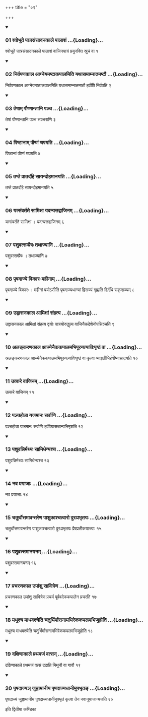 +++
title = "०२"

+++

<div class="js_include" includetitle="true" newlevelforh1="3" unfilled="" url="/vedAH_yajuH/taittirIyam/sUtram/ApastambaH/shrautam/vishvAsa-prastutiH/08/02/01_shvobhUte_pAtrasaMsAdanakAle_pAlAshaM.md">
<details open><summary><h3>01 श्वोभूते पात्रसंसादनकाले पालाशं ...{Loading}...</h3></summary>

श्वोभूते पात्रसंसादनकाले पालाशं वाजिनपात्रं प्रयुनक्ति स्रुचं वा १
</details>
</div>


<div class="js_include" includetitle="true" newlevelforh1="3" unfilled="" url="/vedAH_yajuH/taittirIyam/sUtram/ApastambaH/shrautam/vishvAsa-prastutiH/08/02/02_nirvapaNakAla_AgneyamaShTAkapAlamiti_yathAsamAmnAtamaShTau.md">
<details open><summary><h3>02 निर्वपणकाल आग्नेयमष्टाकपालमिति यथासमाम्नातमष्टौ ...{Loading}...</h3></summary>

निर्वपणकाल आग्नेयमष्टाकपालमिति यथासमाम्नातमष्टौ हवींषि निर्वपति २
</details>
</div>


<div class="js_include" includetitle="true" newlevelforh1="3" unfilled="" url="/vedAH_yajuH/taittirIyam/sUtram/ApastambaH/shrautam/vishvAsa-prastutiH/08/02/03_teShAm_pauShNAntAni_pancha.md">
<details open><summary><h3>03 तेषाम् पौष्णान्तानि पञ्च ...{Loading}...</h3></summary>

तेषां पौष्णान्तानि पञ्च सञ्चराणि ३
</details>
</div>


<div class="js_include" includetitle="true" newlevelforh1="3" unfilled="" url="/vedAH_yajuH/taittirIyam/sUtram/ApastambaH/shrautam/vishvAsa-prastutiH/08/02/04_piShTAnAm_pauShNaM_shrapayati.md">
<details open><summary><h3>04 पिष्टानाम् पौष्णं श्रपयति ...{Loading}...</h3></summary>

पिष्टानां पौष्णं श्रपयति ४
</details>
</div>


<div class="js_include" includetitle="true" newlevelforh1="3" unfilled="" url="/vedAH_yajuH/taittirIyam/sUtram/ApastambaH/shrautam/vishvAsa-prastutiH/08/02/05_tapte_prAtardohe_sAyandohamAnayati.md">
<details open><summary><h3>05 तप्ते प्रातर्दोहे सायन्दोहमानयति ...{Loading}...</h3></summary>

तप्ते प्रातर्दोहे सायन्दोहमानयति ५
</details>
</div>


<div class="js_include" includetitle="true" newlevelforh1="3" unfilled="" url="/vedAH_yajuH/taittirIyam/sUtram/ApastambaH/shrautam/vishvAsa-prastutiH/08/02/06_yatsaMvartate_sAmixA_yadanyattadvAjinam.md">
<details open><summary><h3>06 यत्संवर्तते सामिक्षा यदन्यत्तद्वाजिनम् ...{Loading}...</h3></summary>

यत्संवर्तते सामिक्षा । यदन्यत्तद्वाजिनम् ६
</details>
</div>


<div class="js_include" includetitle="true" newlevelforh1="3" unfilled="" url="/vedAH_yajuH/taittirIyam/sUtram/ApastambaH/shrautam/vishvAsa-prastutiH/08/02/07_pashuvatsampraiShaH_tathAjyAni.md">
<details open><summary><h3>07 पशुवत्सम्प्रैषः तथाज्यानि ...{Loading}...</h3></summary>

पशुवत्सम्प्रैषः । तथाज्यानि ७
</details>
</div>


<div class="js_include" includetitle="true" newlevelforh1="3" unfilled="" url="/vedAH_yajuH/taittirIyam/sUtram/ApastambaH/shrautam/vishvAsa-prastutiH/08/02/08_pRShadAjye_vikAraH_mahInAm.md">
<details open><summary><h3>08 पृषदाज्ये विकारः महीनाम् ...{Loading}...</h3></summary>

पृषदाज्ये विकारः । महीनां पयोऽसीति पृषदाज्यधान्यां द्विराज्यं गृह्णाति द्विर्दधि सकृदाज्यम् ८
</details>
</div>


<div class="js_include" includetitle="true" newlevelforh1="3" unfilled="" url="/vedAH_yajuH/taittirIyam/sUtram/ApastambaH/shrautam/vishvAsa-prastutiH/08/02/09_udvAsanakAla_AmixAM_saMhatya.md">
<details open><summary><h3>09 उद्वासनकाल आमिक्षां संहत्य ...{Loading}...</h3></summary>

उद्वासनकाल आमिक्षां संहत्य द्वयोः पात्रयोरुद्धृत्य वाजिनैकदेशेनोपसिञ्चति ९
</details>
</div>


<div class="js_include" includetitle="true" newlevelforh1="3" unfilled="" url="/vedAH_yajuH/taittirIyam/sUtram/ApastambaH/shrautam/vishvAsa-prastutiH/08/02/10_alankaraNakAla_AjyenaikakapAlamabhipUrayatyAviHpRShThaM_vA.md">
<details open><summary><h3>10 अलङ्करणकाल आज्येनैककपालमभिपूरयत्याविःपृष्ठं वा ...{Loading}...</h3></summary>

अलङ्करणकाल आज्येनैककपालमभिपूरयत्याविःपृष्ठं वा कृत्वा व्याहृतीभिर्हवींष्यासादयति १०
</details>
</div>


<div class="js_include" includetitle="true" newlevelforh1="3" unfilled="" url="/vedAH_yajuH/taittirIyam/sUtram/ApastambaH/shrautam/vishvAsa-prastutiH/08/02/11_utkare_vAjinam.md">
<details open><summary><h3>11 उत्करे वाजिनम् ...{Loading}...</h3></summary>

उत्करे वाजिनम् ११
</details>
</div>


<div class="js_include" includetitle="true" newlevelforh1="3" unfilled="" url="/vedAH_yajuH/taittirIyam/sUtram/ApastambaH/shrautam/vishvAsa-prastutiH/08/02/12_panchahotrA_yajamAnaH_sarvANi.md">
<details open><summary><h3>12 पञ्चहोत्रा यजमानः सर्वाणि ...{Loading}...</h3></summary>

पञ्चहोत्रा यजमानः सर्वाणि हवींष्यासन्नान्यभिमृशति १२
</details>
</div>


<div class="js_include" includetitle="true" newlevelforh1="3" unfilled="" url="/vedAH_yajuH/taittirIyam/sUtram/ApastambaH/shrautam/vishvAsa-prastutiH/08/02/13_pashuvannirmathyaH_sAmidhenyashcha.md">
<details open><summary><h3>13 पशुवन्निर्मथ्यः सामिधेन्यश्च ...{Loading}...</h3></summary>

पशुवन्निर्मथ्यः सामिधेन्यश्च १३
</details>
</div>


<div class="js_include" includetitle="true" newlevelforh1="3" unfilled="" url="/vedAH_yajuH/taittirIyam/sUtram/ApastambaH/shrautam/vishvAsa-prastutiH/08/02/14_nava_prayAjAH.md">
<details open><summary><h3>14 नव प्रयाजाः ...{Loading}...</h3></summary>

नव प्रयाजाः १४
</details>
</div>


<div class="js_include" includetitle="true" newlevelforh1="3" unfilled="" url="/vedAH_yajuH/taittirIyam/sUtram/ApastambaH/shrautam/vishvAsa-prastutiH/08/02/15_chaturthottamAvantareNa_pAshukAshchatvAro_duraHprabhRtayaH.md">
<details open><summary><h3>15 चतुर्थोत्तमावन्तरेण पाशुकाश्चत्वारो दुरःप्रभृतयः ...{Loading}...</h3></summary>

चतुर्थोत्तमावन्तरेण पाशुकाश्चत्वारो दुरःप्रभृतयः प्रैषप्रतीकयाज्याः १५
</details>
</div>


<div class="js_include" includetitle="true" newlevelforh1="3" unfilled="" url="/vedAH_yajuH/taittirIyam/sUtram/ApastambaH/shrautam/vishvAsa-prastutiH/08/02/16_pashuvatsamAnayanam.md">
<details open><summary><h3>16 पशुवत्समानयनम् ...{Loading}...</h3></summary>

पशुवत्समानयनम् १६
</details>
</div>


<div class="js_include" includetitle="true" newlevelforh1="3" unfilled="" url="/vedAH_yajuH/taittirIyam/sUtram/ApastambaH/shrautam/vishvAsa-prastutiH/08/02/17_pracharaNakAla_upAMshu_sAvitreNa.md">
<details open><summary><h3>17 प्रचरणकाल उपांशु सावित्रेण ...{Loading}...</h3></summary>

प्रचरणकाल उपांशु सावित्रेण प्रचर्य पूर्ववदेककपालेन प्रचरति १७
</details>
</div>


<div class="js_include" includetitle="true" newlevelforh1="3" unfilled="" url="/vedAH_yajuH/taittirIyam/sUtram/ApastambaH/shrautam/vishvAsa-prastutiH/08/02/18_madhushcha_mAdhavashcheti_chaturbhirmAsanAmabhirekakapalamabhijuhoti.md">
<details open><summary><h3>18 मधुश्च माधवश्चेति चतुर्भिर्मासनामभिरेककपलमभिजुहोति ...{Loading}...</h3></summary>

मधुश्च माधवश्चेति चतुर्भिर्मासनामभिरेककपलमभिजुहोति १८
</details>
</div>


<div class="js_include" includetitle="true" newlevelforh1="3" unfilled="" url="/vedAH_yajuH/taittirIyam/sUtram/ApastambaH/shrautam/vishvAsa-prastutiH/08/02/19_daxiNAkAle_prathamajaM_vatsan.md">
<details open><summary><h3>19 दक्षिणाकाले प्रथमजं वत्सन् ...{Loading}...</h3></summary>

दक्षिणाकाले प्रथमजं वत्सं ददाति मिथुनौ वा गावौ १९
</details>
</div>


<div class="js_include" includetitle="true" newlevelforh1="3" unfilled="" url="/vedAH_yajuH/taittirIyam/sUtram/ApastambaH/shrautam/vishvAsa-prastutiH/08/02/20_pRShadAjya~n_juhvAmAnIya_pRShadAjyadhAnImupabhRta~N.md">
<details open><summary><h3>20 पृषदाज्यञ् जुह्वामानीय पृषदाज्यधानीमुपभृतङ् ...{Loading}...</h3></summary>

पृषदाज्यं जुह्वामानीय पृषदाज्यधानीमुपभृतं कृत्वा तेन नवानूयाजान्यजति २०
</details>
</div>



  
इति द्वितीया कण्डिका 

